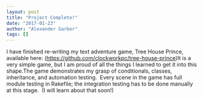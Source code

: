 ```yaml
---
layout: post
title: "Project Complete!"
date: "2017-01-23"
author: "Alexander Garber"
tags: []
---
```


I have finished re-writing my text adventure game, Tree House Prince, available here: (https://github.com/clockworkpc/tree-house-prince)It is a very simple game, but I am proud of all the things I learned to get it into this shape.The game demonstrates my grasp of conditionals, classes, inheritance, and automation testing.  Every scene in the game has full module testing in Rakefile; the integration testing has to be done manually at this stage.  (I will learn about that soon!)